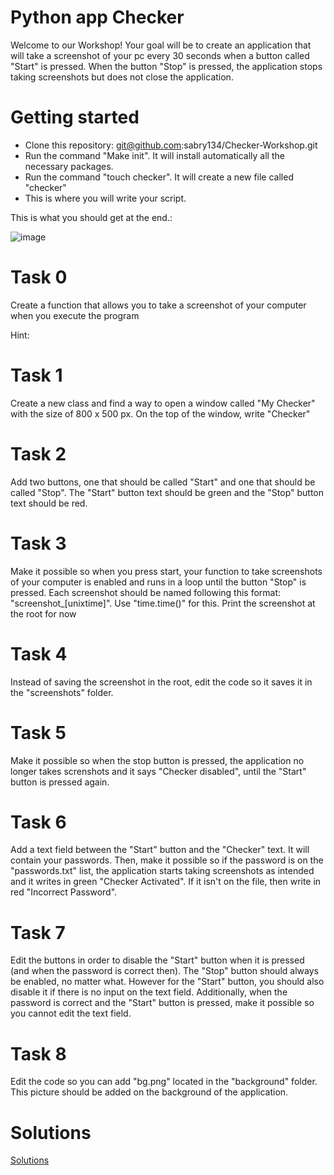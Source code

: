 # Python app Checker

Welcome to our Workshop! Your goal will be to create an application that will take a screenshot of your pc every 30 seconds when a button called "Start" is pressed. When the button "Stop" is pressed, the application stops taking screenshots but does not close the application.

# Getting started

* Clone this repository: git@github.com:sabry134/Checker-Workshop.git
* Run the command "Make init". It will install automatically all the necessary packages.
* Run the command "touch checker". It will create a new file called "checker"
* This is where you will write your script.




This is what you should get at the end.: 

![image](https://cdn.discordapp.com/attachments/1023567577831718963/1092473852677849209/image.png)

# Task 0

Create a function that allows you to take a screenshot of your computer when you execute the program

Hint: 

# Task 1

Create a new class and find a way to open a window called "My Checker" with the size of 800 x 500 px. On the top of the window, write "Checker"

# Task 2

Add two buttons, one that should be called "Start" and one that should be called "Stop". The "Start" button text should be green and the "Stop" button text should be red.

# Task 3

Make it possible so when you press start, your function to take screenshots of your computer is enabled and runs in a loop until the button "Stop" is pressed. Each screenshot should be named following this format: "screenshot_[unixtime]". Use "time.time()" for this. Print the screenshot at the root for now

# Task 4

Instead of saving the screenshot in the root, edit the code so it saves it in the "screenshots" folder.

# Task 5

Make it possible so when the stop button is pressed, the application no longer takes screnshots and it says "Checker disabled", until the "Start" button is pressed again.


# Task 6

Add a text field between the "Start" button and the "Checker" text. It will contain your passwords. Then, make it possible so if the password is on the "passwords.txt" list, the application starts taking screenshots as intended and it writes in green "Checker Activated". If it isn't on the file, then write in red "Incorrect Password".

# Task 7

Edit the buttons in order to disable the "Start" button when it is pressed (and when the password is correct then). The "Stop" button should always be enabled, no matter what. However for the "Start" button, you should also disable it if there is no input on the text field. Additionally, when the password is correct and the "Start" button is pressed, make it possible so you cannot edit the text field.

# Task 8

Edit the code so you can add "bg.png" located in the "background" folder. This picture should be added on the background of the application.



# Solutions

[Solutions](https://www.youtube.com/watch?v=xvFZjo5PgG0)
